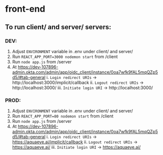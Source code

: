 # front-end

## To run client/ and server/ servers: ##
### DEV: ###
1. Adjust `ENVIRONMENT` variable in .env under client/ and server/
2. Run `REACT_APP_PORT=3000 nodemon start` from /client
3. Run `node app.js` from /server
4. At https://dev-107896-admin.okta.com/admin/app/oidc_client/instance/0oa7wfk9fAL5mqQZp5d5/#tab-general
    i. `Login redirect URIs` -> http://localhost:3000/implicit/callback
    ii. `Logout redirect URIs` -> http://localhost:3000/
    iii. `Initiate login URI` -> http://localhost:3000/ 

###  PROD: ###
1. Adjust `ENVIRONMENT` variable in .env under client/ and server/
2. Run `REACT_APP_PORT=80 nodemon start` from /client
3. Run `node app.js` from /server
4. At https://dev-107896-admin.okta.com/admin/app/oidc_client/instance/0oa7wfk9fAL5mqQZp5d5/#tab-general
    i. `Login redirect URIs` -> https://aquaeye.ai/implicit/callback
    ii. `Logout redirect URIs` -> https://aquaeye.ai/
    iii. `Initiate login URI` -> https://aquaeye.ai/ 
